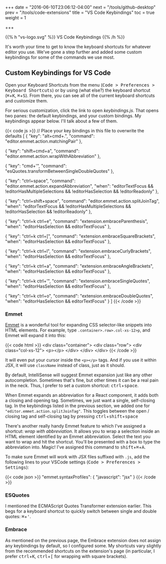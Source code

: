 +++
date = "2016-06-10T23:06:12-04:00"
next = "/tools/github-desktop"
prev = "/tools/code-extensions"
title = "VS Code Keybindings"
toc = true
weight = 1

+++

{{% h "vs-logo.svg" %}}
VS Code Keybindings
{{% /h %}}

It's worth your time to get to know the keyboard shortcuts for whatever editor you use. We've gone a step further and added some custom keybindings for some of the commands we use most.

## Custom Keybindings for VS Code

Open your Keyboard Shortcuts from the menu (<kbd>Code > Preferences > Keyboard Shortcuts</kbd>) or by using (what else?) the keyboard shortcut (<kbd>⌘</kbd>+<kbd>K</kbd>, <kbd>⌘</kbd>+<kbd>S</kbd>). From there, you can see all of the current keyboard shortcuts and customize them.

For serious customization, click the link to open _keybindings.js_. That opens two panes: the default keybindings, and your custom bindings. My keybindings appear below. I'll talk about a few of them.

{{< code js >}}
// Place your key bindings in this file to overwrite the defaults
[
  {
    "key": "alt+cmd+.",
    "command": "editor.emmet.action.matchingPair"
  },

  {
    "key": "shift+cmd+a",
    "command": "editor.emmet.action.wrapWithAbbreviation"
  },

  {
    "key": "cmd+'",
    "command": "esQuotes.transformBetweenSingleDoubleQuotes"
  },

  {
    "key": "ctrl+space",
    "command": "editor.emmet.action.expandAbbreviation",
    "when": "editorTextFocus && !editorHasMultipleSelections && !editorHasSelection && !editorReadonly"
  },

  {
      "key": "ctrl+shift+space",
      "command": "editor.emmet.action.splitJoinTag",
      "when": "editorTextFocus && !editorHasMultipleSelections && !editorHasSelection && !editorReadonly"
  },

  {
      "key": "ctrl+k ctrl+e",
      "command": "extension.embraceParenthesis",
      "when": "editorHasSelection && editorTextFocus"
  },

  {
      "key": "ctrl+k ctrl+[",
      "command": "extension.embraceSquareBrackets",
      "when": "editorHasSelection && editorTextFocus"
  },

  {
      "key": "ctrl+k ctrl+l",
      "command": "extension.embraceCurlyBrackets",
      "when": "editorHasSelection && editorTextFocus"
  },

  {
      "key": "ctrl+k ctrl+a",
      "command": "extension.embraceAngleBrackets",
      "when": "editorHasSelection && editorTextFocus"
  },

  {
      "key": "ctrl+k ctrl+'",
      "command": "extension.embraceSingleQuotes",
      "when": "editorHasSelection && editorTextFocus"
  },

  {
      "key": "ctrl+k ctrl+o",
      "command": "extension.embraceDoubleQuotes",
      "when": "editorHasSelection && editorTextFocus"
  }
]
{{< /code >}}

### Emmet

[Emmet](https://emmet.io/) is a wonderful tool for expanding CSS selector-like snippets into HTML elements. For example, type `.container>.row>.col-xs-12>p`, and Emmet will expand it into this:

{{< code html >}}
&lt;div class=&quot;container&quot;&gt;
  &lt;div class=&quot;row&quot;&gt;
    &lt;div class=&quot;col-xs-12&quot;&gt;
      &lt;p&gt;&lt;/p&gt;
    &lt;/div&gt;
  &lt;/div&gt;
&lt;/div&gt;
{{< /code >}}

It will even put your cursor inside the `<p></p>` tags. And if you use it within JSX, it will use `className` instead of class, just as it should.

By default, IntelliSense will suggest Emmet expansion just like any other autocompletion. Sometimes that's fine, but other times it can be a real pain in the neck. Thus, I prefer to set a custom shortcut: <kbd>ctrl</kbd>+<kbd>space</kbd>.

When Emmet expands an abbreviation for a React component, it adds both a closing and opening tag.  Sometimes, we just want a single, self-closing tag.  In the keybindings listed in the previous section, we added one for `"editor.emmet.action.splitJoinTag"`.  This toggles between the open / closing tag and self-closing tag by pressing <kbd>ctrl</kbd>+<kbd>shift</kbd>+<kbd>space</kbd>

There's another really handy Emmet feature to which I've assigned a shortcut: _wrap with abbreviation_. It allows you to wrap a selection inside an HTML element identified by an Emmet abbreviation. Select the text you want to wrap and hit the shortcut. You'll be presented with a box to type the abbreviation into. Magic! I've assigned this command to <kbd>shift</kbd>+<kbd>⌘</kbd>+<kbd>A</kbd>. 

To make sure Emmet will work with JSX files suffixed with `.js`, add the following lines to your VSCode settings (<kbd>Code > Preferences > Settings</kbd>):

{{< code json >}}
"emmet.syntaxProfiles": {
    "javascript": "jsx"
}
{{< /code >}}

### ESQuotes

I mentioned the ECMAScript Quotes Transformer extension earlier. This begs for a keyboard shortcut to quickly switch between single and double quotes: <kbd>⌘</kbd>+<kbd>'</kbd>.

### Embrace

As mentioned on the previous page, the Embrace extension does not assign any keybindings by default, so I configured some. My shortcuts vary slightly from the recommended shortcuts on the extension's page (in particular, I prefer <kbd>ctrl</kbd>+<kbd>K</kbd>, <kbd>ctrl</kbd>+<kbd>[</kbd> for wrapping with square brackets).